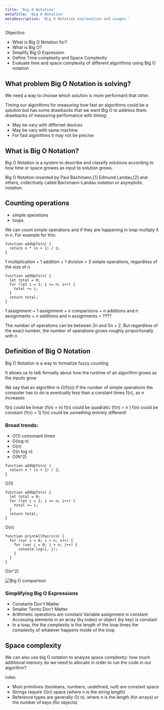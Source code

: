```yaml
---
title: 'Big O Notation'
metaTitle: 'Big O Notation'
metaDescription: 'Big O Notation explanation and usages.'
---
```


Objectivs:

- What is Big O Notation for?
- What is Big O?
- Simplify Big O Expression
- Define Time complexity and Space Complexity
- Evaluate time and space complexity of different algorithms using Big O notation

## What problem Big O Notation is solving?

We need a way to choose which solution is more performant that other.

Timing our algorithms for measuring how fast an algorithms could be a splution but has some drawbacks that we want Big O to address them.
drawbacks of measuring performance with timing:

- May be vary with differnet devices
- May be vary with same machine
- For fast algorithms it may not be precise

## What is Big O Notation?

Big O Notation is a system to describe and classify solutions according to how time or space growes as input to solution grows.

Big O Notation invented by Paul Bachmann,[1] Edmund Landau,[2] and others, collectively called Bachmann–Landau notation or asymptotic notation.

## Counting operations

- simple operations
- loops

We can count simple operations and if they are happening in loop multiply it in n. For example for this:

```
function addUpTo(n) {
  return n * (n + 1) / 2;
}
```

1 multiplication + 1 addition + 1 division = 3 simple operations, regardless of the size of n

```
function addUpTo(n) {
  let total = 0;
  for (let i = 1; i <= n; i++) {
    total += i;
  }
  return total;
}
```

1 assignment + 1 assignment + n comparisons + n additions and n assignments + n additions and n assignments = ????

The number of operations can be between 2n and 5n + 2. But regardless of the exact number, the number of operations grows roughly proportionally with n

## Definition of Big O Notation

Big O Notation is a way to formalize fuzzy counting

It allows us to talk formally about how the runtime of an algorithm grows as the inputs grow

We say that an algorithm is O(f(n)) if the number of simple operations the computer has to do is eventually less than a constant times f(n), as n increases

f(n) could be linear (f(n) = n)
f(n) could be quadratic (f(n) = n )
f(n) could be constant (f(n) = 1)
f(n) could be something entirely different!

### Broad trends:

- O(1) consonant times
- O(log n)
- O(n)
- O(n log n)
- O(N^2)

```
function addUpTo(n) {
  return n * (n + 1) / 2;
}
```

O(1)

```
function addUpTo(n) {
  let total = 0;
  for (let i = 1; i <= n; i++) {
    total += i;
  }
  return total;
}
```

O(n)

```
function printAllPairs(n) {
  for (var i = 0; i < n; i++) {
    for (var j = 0; j < n; j++) {
      console.log(i, j);
    }
  }
}
```

O(n^2)

![Big O comparison](https://pasteboard.co/K8SX7fG.png)

### Simplifying Big O Expressions

- Constants Don't Matter
- Smaller Terms Don't Matter
- Arithmetic operations are constant Variable assignment is constant Accessing elements in an array (by index) or object (by key) is constant
- In a loop, the the complexity is the length of the loop times the complexity of whatever happens inside of the loop

## Space complexity

We can also use big O notation to analyze space complexity: how much additional memory do we need to allocate in order to run the code in our algorithm?

rules:

- Most primitives (booleans, numbers, undefined, null) are constant space
- Strings require O(n) space (where n is the string length)
- Reference types are generally O( n), where n is the length (for arrays) or the number of keys (for objects)
